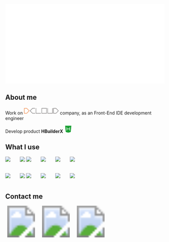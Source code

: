<img src="README/hello.svg" height="250">

## About me

Work on <a href="https://dcloud.io"><img src="./README/dcloud.png" height="24"></a> company, as an Front-End IDE development engineer

Develop product **HBuilderX** <a href="https://www.dcloud.io/hbuilderx.html"><img src="./README/hbuilder.png" height="24"></a>

## What I use

<div style="gap: 30px; display: flex; margin-bottom: 20px;">
    <img height="32px" src="https://cdn.svglogos.dev/logos/c-plusplus.svg" />
    <span>
        <img height="32px" src="https://cdn.svglogos.dev/logos/nodejs-icon.svg" />
        <img height="32px" src="https://cdn.svglogos.dev/logos/tsnode.svg" />
    </span>
    <img height="32px" src="https://cdn.svglogos.dev/logos/python.svg" />
    <img height="32px" src="https://cdn.svglogos.dev/logos/java.svg" />
    <img height="32px" src="https://cdn.svglogos.dev/logos/swift.svg" />
</div>


<div style="gap: 30px; display: flex;">
    <img height="32px" src="https://cdn.svglogos.dev/logos/qt.svg">
    <span>
        <img height="32px" src="https://cdn.svglogos.dev/logos/visual-studio.svg">
        <img height="32px" src="https://cdn.svgporn.com/logos/visual-studio-code.svg">
    </span>
    <img height="32px" src="https://cdn.svglogos.dev/logos/intellij-idea.svg">
    <img height="32px" src="https://cdn.svglogos.dev/logos/xcode.svg">
    <img height="32px" src="https://cdn.svgporn.com/logos/git-icon.svg">
</div>

## Contact me

<div style="gap: 10px; display: flex;">
<svg width="100" height="100" xmlns="http://www.w3.org/2000/svg">
    <image id="img"
    href="https://images.icon-icons.com/1488/PNG/512/5368-wechat_102582.png"
    width="100" height="100"
    onmouseover="this.setAttribute('href', 'https://img.remit.ee/api/file/BQACAgUAAyEGAASHRsPbAAJae2iMVplp82YRNj4zh6-DkgETmVJCAAJdGgACUsZhVOrVHS4O3lABNgQ.jpg')"
    onmouseout="this.setAttribute('href', 'https://images.icon-icons.com/1488/PNG/512/5368-wechat_102582.png')"/>
</svg>
<svg width="100" height="100" xmlns="http://www.w3.org/2000/svg">
    <image id="img"
    href="https://images.icon-icons.com/2699/PNG/96/qq_tile_logo_icon_169818.png"
    width="100" height="100"
    onmouseover="this.setAttribute('href', 'https://img.remit.ee/api/file/BQACAgUAAyEGAASHRsPbAAJaemiMVpebPIGkwc0pCDWjD5eI9jx-AAJcGgACUsZhVLsZKqSHbTv6NgQ.jpg')"
    onmouseout="this.setAttribute('href', 'https://images.icon-icons.com/2699/PNG/96/qq_tile_logo_icon_169818.png')"/>
</svg>
<svg width="100" height="100" xmlns="http://www.w3.org/2000/svg">
    <image id="img"
    href="https://images.icon-icons.com/1483/PNG/96/email_102148.png"
    alt="email"
    width="100" height="100"
    onmouseover="this.setAttribute('href', '')"
    onmouseout="this.setAttribute('href', 'https://images.icon-icons.com/1483/PNG/96/email_102148.png')"/>

</svg>
</div>